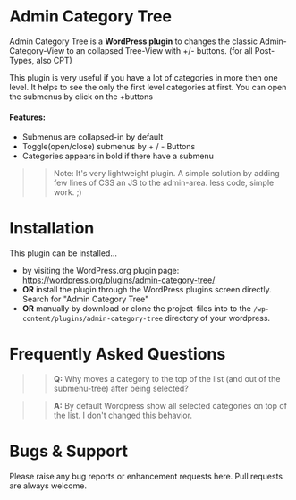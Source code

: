 Admin Category Tree
===========

Admin Category Tree is a **WordPress plugin** to changes the classic Admin-Category-View to an collapsed Tree-View with +/- buttons. (for all Post-Types, also CPT)

This plugin is very useful if you have a lot of categories in more then one level.
It helps to see the only the first level categories at first. You can open the submenus by click on the +buttons

#### Features:
* Submenus are collapsed-in by default
* Toggle(open/close) submenus by + / - Buttons
* Categories appears in bold if there have a submenu

>> Note: It's very lightweight plugin. A simple solution by adding few lines of CSS an JS to the admin-area. less code, simple work. ;)



Installation
============
This plugin can be installed...
- by visiting the WordPress.org plugin page:
https://wordpress.org/plugins/admin-category-tree/
- **OR** install the plugin through the WordPress plugins screen directly. Search for "Admin Category Tree"
- **OR** manually by download or clone the project-files into to the `/wp-content/plugins/admin-category-tree` directory of your wordpress.


Frequently Asked Questions
===========================

>> **Q:** Why moves a category to the top of the list (and out of the submenu-tree) after being selected?

>> **A:** By default Wordpress show all selected categories on top of the list. I don't changed this behavior.


Bugs & Support
=======
Please raise any bug reports or enhancement requests here. Pull requests are always welcome.

